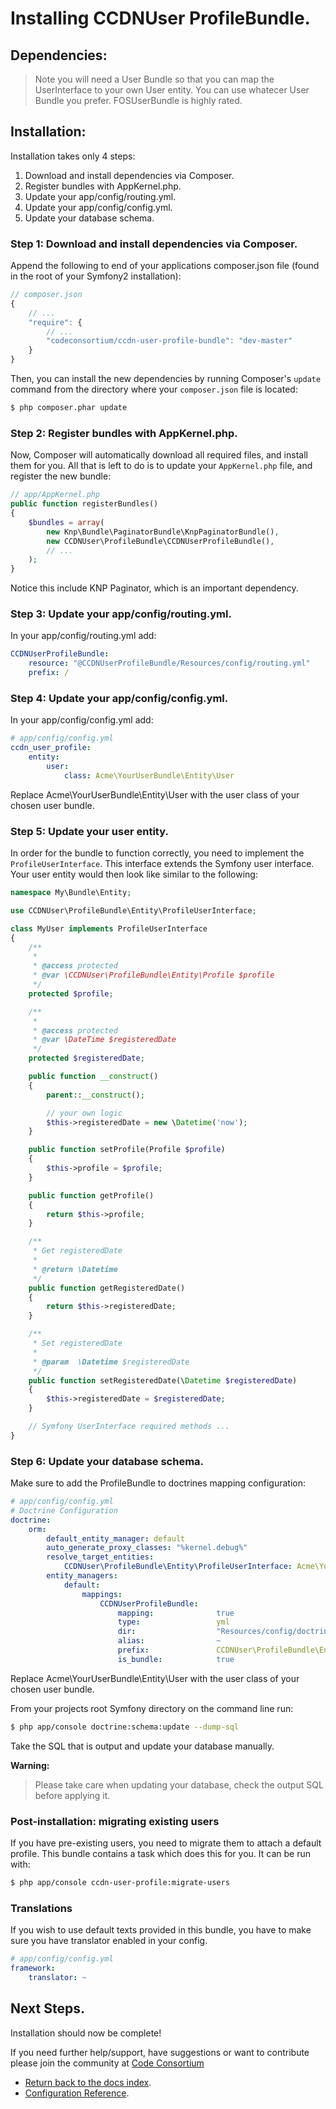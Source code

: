 Installing CCDNUser ProfileBundle.
==================================

## Dependencies:

> Note you will need a User Bundle so that you can map the UserInterface to your own User entity. You can use whatecer User Bundle you prefer. FOSUserBundle is highly rated.

## Installation:

Installation takes only 4 steps:

1. Download and install dependencies via Composer.
2. Register bundles with AppKernel.php.
3. Update your app/config/routing.yml.
4. Update your app/config/config.yml.
5. Update your database schema.

### Step 1: Download and install dependencies via Composer.

Append the following to end of your applications composer.json file (found in the root of your Symfony2 installation):

``` js
// composer.json
{
    // ...
    "require": {
        // ...
        "codeconsortium/ccdn-user-profile-bundle": "dev-master"
    }
}
```

Then, you can install the new dependencies by running Composer's ``update``
command from the directory where your ``composer.json`` file is located:

``` bash
$ php composer.phar update
```

### Step 2: Register bundles with AppKernel.php.

Now, Composer will automatically download all required files, and install them
for you. All that is left to do is to update your ``AppKernel.php`` file, and
register the new bundle:

``` php
// app/AppKernel.php
public function registerBundles()
{
    $bundles = array(
        new Knp\Bundle\PaginatorBundle\KnpPaginatorBundle(),
        new CCDNUser\ProfileBundle\CCDNUserProfileBundle(),
        // ...
    );
}
```

Notice this include KNP Paginator, which is an important dependency.

### Step 3: Update your app/config/routing.yml.

In your app/config/routing.yml add:

``` yml
CCDNUserProfileBundle:
    resource: "@CCDNUserProfileBundle/Resources/config/routing.yml"
    prefix: /
```

### Step 4: Update your app/config/config.yml.

In your app/config/config.yml add:

``` yml
# app/config/config.yml
ccdn_user_profile:
    entity:
        user:
            class: Acme\YourUserBundle\Entity\User
```

Replace Acme\YourUserBundle\Entity\User with the user class of your chosen user bundle.

### Step 5: Update your user entity.

In order for the bundle to function correctly, you need to implement the `ProfileUserInterface`. This interface extends
the Symfony user interface.
Your user entity would then look like similar to the following:

``` php
namespace My\Bundle\Entity;

use CCDNUser\ProfileBundle\Entity\ProfileUserInterface;

class MyUser implements ProfileUserInterface
{
    /**
     *
     * @access protected
     * @var \CCDNUser\ProfileBundle\Entity\Profile $profile
     */
    protected $profile;

    /**
     *
     * @access protected
     * @var \DateTime $registeredDate
     */
    protected $registeredDate;

    public function __construct()
    {
        parent::__construct();

        // your own logic
        $this->registeredDate = new \Datetime('now');
    }

    public function setProfile(Profile $profile)
    {
        $this->profile = $profile;
    }

    public function getProfile()
    {
        return $this->profile;
    }

    /**
     * Get registeredDate
     *
     * @return \Datetime
     */
    public function getRegisteredDate()
    {
        return $this->registeredDate;
    }

    /**
     * Set registeredDate
     *
     * @param  \Datetime $registeredDate
     */
    public function setRegisteredDate(\Datetime $registeredDate)
    {
        $this->registeredDate = $registeredDate;
    }

    // Symfony UserInterface required methods ...
}
```

### Step 6: Update your database schema.

Make sure to add the ProfileBundle to doctrines mapping configuration:

``` yml
# app/config/config.yml
# Doctrine Configuration
doctrine:
    orm:
        default_entity_manager: default
        auto_generate_proxy_classes: "%kernel.debug%"
        resolve_target_entities:
            CCDNUser\ProfileBundle\Entity\ProfileUserInterface: Acme\YourUserBundle\Entity\User
        entity_managers:
            default:
                mappings:
                    CCDNUserProfileBundle:
                        mapping:              true
                        type:                 yml
                        dir:                  "Resources/config/doctrine"
                        alias:                ~
                        prefix:               CCDNUser\ProfileBundle\Entity
                        is_bundle:            true
```

Replace Acme\YourUserBundle\Entity\User with the user class of your chosen user bundle.

From your projects root Symfony directory on the command line run:

``` bash
$ php app/console doctrine:schema:update --dump-sql
```

Take the SQL that is output and update your database manually.

**Warning:**

> Please take care when updating your database, check the output SQL before applying it.

### Post-installation: migrating existing users

If you have pre-existing users, you need to migrate them to attach a default profile. This bundle contains a task which
does this for you. It can be run with:

``` bash
$ php app/console ccdn-user-profile:migrate-users
```

### Translations

If you wish to use default texts provided in this bundle, you have to make sure you have translator enabled in your config.

``` yaml
# app/config/config.yml
framework:
    translator: ~
```

## Next Steps.

Installation should now be complete!

If you need further help/support, have suggestions or want to contribute please join the community at [Code Consortium](http://www.codeconsortium.com)

- [Return back to the docs index](index.md).
- [Configuration Reference](configuration_reference.md).
